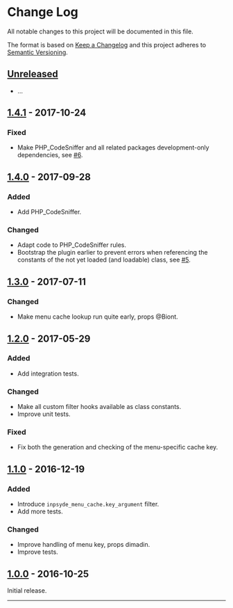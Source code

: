 # Change Log

All notable changes to this project will be documented in this file.

The format is based on [Keep a Changelog](http://keepachangelog.com/) and this project adheres to [Semantic Versioning](http://semver.org/).

## [Unreleased]

* ...

## [1.4.1] - 2017-10-24

### Fixed

* Make PHP_CodeSniffer and all related packages development-only dependencies, see [#6](https://github.com/inpsyde/menu-cache/issues/6).

## [1.4.0] - 2017-09-28

### Added

* Add PHP_CodeSniffer.

### Changed

* Adapt code to PHP_CodeSniffer rules.
* Bootstrap the plugin earlier to prevent errors when referencing the constants of the not yet loaded (and loadable) class, see [#5](https://github.com/inpsyde/menu-cache/issues/5).

## [1.3.0] - 2017-07-11

### Changed

* Make menu cache lookup run quite early, props @Biont.

## [1.2.0] - 2017-05-29

### Added

* Add integration tests.

### Changed

* Make all custom filter hooks available as class constants.
* Improve unit tests.

### Fixed

* Fix both the generation and checking of the menu-specific cache key.

## [1.1.0] - 2016-12-19

### Added

* Introduce `inpsyde_menu_cache.key_argument` filter.
* Add more tests.

### Changed

* Improve handling of menu key, props dimadin.
* Improve tests.

## [1.0.0] - 2016-10-25

Initial release.

----

[Unreleased]: https://github.com/inpsyde/menu-cache/compare/v1.4.1...HEAD
[1.4.1]: https://github.com/inpsyde/menu-cache/compare/v1.4.0...v1.4.1
[1.4.0]: https://github.com/inpsyde/menu-cache/compare/v1.3.0...v1.4.0
[1.3.0]: https://github.com/inpsyde/menu-cache/compare/v1.2.0...v1.3.0
[1.2.0]: https://github.com/inpsyde/menu-cache/compare/v1.1.0...v1.2.0
[1.1.0]: https://github.com/inpsyde/menu-cache/compare/v1.0.0...v1.1.0
[1.0.0]: https://github.com/inpsyde/menu-cache/compare/v1.0.0-alpha...v1.0.0
